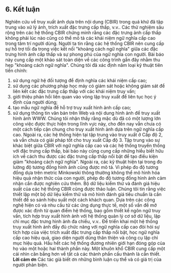 ## 6. Kết luận
Nghiên cứu về truy xuất ảnh dựa trên nội dung (CBIR) trong quá khứ đã tập trung vào xử lý ảnh, trích xuất đặc trưng cấp thấp, v.v.. Các thử nghiệm sâu rộng trên các hệ thống CBIR chứng minh rằng các đặc trưng ảnh cấp thấp không phải lúc nào cũng có thể mô tả các khái niệm ngữ nghĩa cấp cao trong tâm trí người dùng. Người ta tin rằng các hệ thống CBIR nên cung cấp sự hỗ trợ tối đa trong việc kết nối "khoảng cách ngữ nghĩa" giữa các đặc trưng hình ảnh cấp thấp và sự phong phú của ngữ nghĩa con người.
Bài báo này cung cấp một khảo sát toàn diện về các công trình gần đây nhằm thu hẹp "khoảng cách ngữ nghĩa". Chúng tôi đã xác định năm loại kỹ thuật tiên tiến chính: 
1. sử dụng ngữ hệ đối tượng để định nghĩa các khái niệm cấp cao; 
2. sử dụng các phương pháp học máy có giám sát hoặc không giám sát để liên kết các đặc trưng cấp thấp với các khái niệm truy vấn; 
3. giới thiệu phản hồi liên quan vào vòng lặp truy xuất để liên tục học ý định của người dùng; 
4. tạo mẫu ngữ nghĩa để hỗ trợ truy xuất hình ảnh cấp cao; 
5. sử dụng thông tin văn bản trên Web và nội dung hình ảnh để truy xuất hình ảnh WWW. 
Chúng tôi nhận thấy rằng mặc dù đã có một lượng lớn công việc được thực hiện trong lĩnh vực này, cho đến nay vẫn chưa có một cách tiếp cận chung cho truy xuất hình ảnh dựa trên ngữ nghĩa cấp cao. Ngoài ra, các hệ thống hiện tại tập trung vào truy xuất ở Cấp độ 2, và vẫn chưa có giải pháp tốt cho truy xuất Cấp độ 3.
Tập trung vào sự khác biệt giữa CBIR với ngữ nghĩa cấp cao và các hệ thống truyền thống với đặc trưng cấp thấp, bài báo này cũng cung cấp những hiểu biết hữu ích về cách thu được các đặc trưng cấp thấp nổi bật để tạo điều kiện giảm "khoảng cách ngữ nghĩa". Ngoài ra, các kỹ thuật hiện tại trong đo lường độ tương đồng hình ảnh cũng được mô tả. Vì phép đo độ tương đồng dựa trên metric Minkowski thông thường không thể mô hình hóa hiệu quả nhận thức của con người, phép đo độ tương đồng hình ảnh cảm nhận cần được nghiên cứu thêm. Bộ dữ liệu kiểm thử và đánh giá hiệu suất của các hệ thống CBIR cũng được thảo luận. Chúng tôi tin rằng việc thiết lập một bộ dữ liệu kiểm thử và mô hình đánh giá tiêu chuẩn là cần thiết để so sánh hiệu suất một cách khách quan.
Dựa trên các công nghệ hiện có và nhu cầu từ các ứng dụng thực tế, một số vấn đề mở được xác định từ quan điểm hệ thống, bao gồm thiết kế ngôn ngữ truy vấn, tích hợp truy xuất hình ảnh với hệ thống quản lý cơ sở dữ liệu, lập chỉ mục đặc trưng hình ảnh đa chiều, v.v.. Để triển khai một hệ thống truy xuất hình ảnh đầy đủ chức năng với ngữ nghĩa cấp cao đòi hỏi sự tích hợp của việc trích xuất đặc trưng cấp thấp nổi bật, học ngữ nghĩa cấp cao hiệu quả, giao diện người dùng thân thiện và công cụ lập chỉ mục hiệu quả. Hầu hết các hệ thống đương nhiên giới hạn đóng góp của họ vào một hoặc hai thành phần này. Một khuôn khổ CBIR cung cấp một cái nhìn cân bằng hơn về tất cả các thành phần cấu thành là cần thiết.
**Lời cảm ơn** 
Các tác giả biết ơn những bình luận cụ thể và có giá trị của người phản biện.